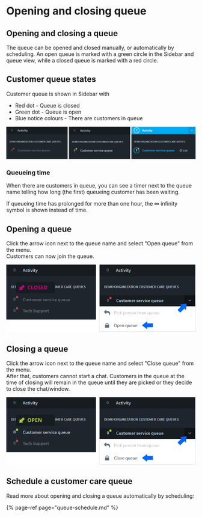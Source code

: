# Opening and closing queue

## Opening and closing a queue

The queue can be opened and closed manually, or automatically by scheduling. An open queue is marked with a green circle in the Sidebar and queue view, while a closed queue is marked with a red circle.

## Customer queue states <a id="asiakasjonon-tilat"></a>

Customer queue is shown in Sidebar with

* Red dot - Queue is closed
* Green dot - Queue is open
* Blue notice colours - There are customers in queue

![Customer queue: Closed \(red\), open \(green\), customer in queue \(blue\)](../.gitbook/assets/queue-status-activity-en.png)

### Queueing time

When there are customers in queue, you can see a timer next to the queue name telling how long \(the first\) queueing customer has been waiting.

If queueing time has prolonged for more than one hour, the ∞ infinity symbol is shown instead of time.

## Opening a queue

Click the arrow icon next to the queue name and select "Open queue" from the menu.   
Customers can now join the queue.

![Opening a closed customer queue](../.gitbook/assets/sidebar-queue-bar-agent-open-en.png)

## Closing a queue

Click the arrow icon next to the queue name and select "Close queue" from the menu.   
After that, customers cannot start a chat. Customers in the queue at the time of closing will remain in the queue until they are picked or they decide to close the chat/window.

![Closing a customer queue](../.gitbook/assets/sidebar-queue-bar-agent-close-en.png)

## Schedule a customer care queue

Read more about opening and closing a queue automatically by scheduling:

{% page-ref page="queue-schedule.md" %}

